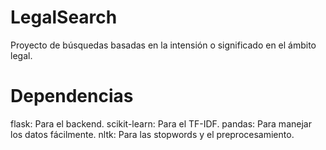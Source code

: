 # LegalSearch
Proyecto de búsquedas basadas en la intensión o significado en el ámbito legal.

# Dependencias
flask: Para el backend.
scikit-learn: Para el TF-IDF.
pandas: Para manejar los datos fácilmente.
nltk: Para las stopwords y el preprocesamiento.